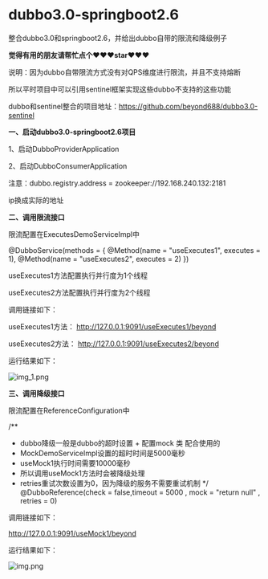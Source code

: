 # dubbo3.0-springboot2.6
整合dubbo3.0和springboot2.6，并给出dubbo自带的限流和降级例子

<strong>觉得有用的朋友请帮忙点个♥♥♥star♥♥♥</strong>

说明：因为dubbo自带限流方式没有对QPS维度进行限流，并且不支持熔断

所以平时项目中可以引用sentinel框架实现这些dubbo不支持的这些功能

dubbo和sentinel整合的项目地址：https://github.com/beyond688/dubbo3.0-sentinel

<strong>一、启动dubbo3.0-springboot2.6项目</strong>

1、启动DubboProviderApplication

2、启动DubboConsumerApplication

注意：dubbo.registry.address = zookeeper://192.168.240.132:2181

ip换成实际的地址

<strong>二、调用限流接口</strong>

限流配置在ExecutesDemoServiceImpl中

@DubboService(methods = {
@Method(name = "useExecutes1", executes = 1),
@Method(name = "useExecutes2", executes = 2)
})

useExecutes1方法配置执行并行度为1个线程

useExecutes2方法配置执行并行度为2个线程

调用链接如下：

useExecutes1方法：  http://127.0.0.1:9091/useExecutes1/beyond

useExecutes2方法：  http://127.0.0.1:9091/useExecutes2/beyond

运行结果如下：

![img_1.png](img_1.png)


<strong>三、调用降级接口</strong>

限流配置在ReferenceConfiguration中

/**
* dubbo降级一般是dubbo的超时设置 + 配置mock 类 配合使用的
* MockDemoServiceImpl设置的超时时间是5000毫秒
* useMock1执行时间需要10000毫秒
* 所以调用useMock1方法时会被降级处理
* retries重试次数设置为0，因为降级的服务不需要重试机制
  */
  @DubboReference(check = false,timeout = 5000 , mock = "return null" , retries = 0)

调用链接如下：

http://127.0.0.1:9091/useMock1/beyond

运行结果如下：

![img.png](img.png)




